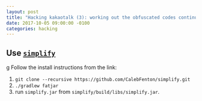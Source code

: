 ```yaml
---
layout: post
title: "Hacking kakaotalk (3): working out the obfuscated codes continued"
date: 2017-10-05 09:00:00 -0100
categories: hacking
---
```

## Use [**`simplify`**](https://github.com/CalebFenton/simplify)
g
Follow the install instructions from the link:
1. `git clone --recursive https://github.com/CalebFenton/simplify.git`
2. `./gradlew fatjar`
3. run `simplify.jar` from `simplify/build/libs/simplify.jar`.

